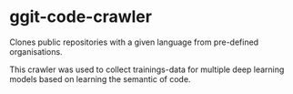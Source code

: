 # ggit-code-crawler

Clones public repositories with a given language from pre-defined organisations.

This crawler was used to collect trainings-data for multiple deep learning models based on learning the semantic of code.
